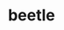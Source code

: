 ---
layout: animals&nature
title: beetle
emoji: beetle
permalink: 🪲.html
image: assets/img/3moji/beetle.png
---